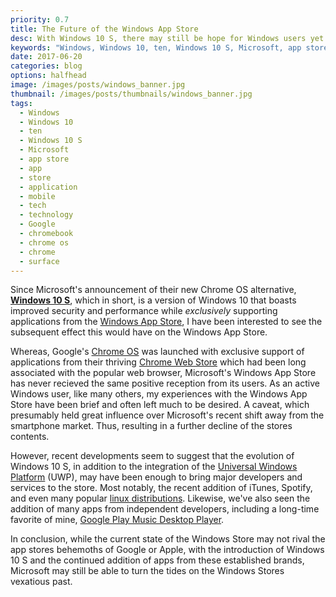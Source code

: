 ```yaml
---
priority: 0.7
title: The Future of the Windows App Store
desc: With Windows 10 S, there may still be hope for Windows users yet
keywords: "Windows, Windows 10, ten, Windows 10 S, Microsoft, app store, app, store, application, mobile, tech, technology, Google, chromebook, chrome os, chrome, surface"
date: 2017-06-20
categories: blog
options: halfhead 
image: /images/posts/windows_banner.jpg
thumbnail: /images/posts/thumbnails/windows_banner.jpg
tags:
  - Windows
  - Windows 10
  - ten
  - Windows 10 S
  - Microsoft
  - app store
  - app
  - store
  - application
  - mobile
  - tech
  - technology
  - Google
  - chromebook
  - chrome os
  - chrome
  - surface
---
```


Since Microsoft's announcement of their new Chrome OS alternative, <a href="https://www.microsoft.com/en-us/windows/windows-10-s" target="_blank">**Windows 10 S**</a>, which in short, is a version of Windows 10 that boasts improved security and performance while *exclusively* supporting applications from the <a href="https://www.microsoft.com/en-us/store/apps/windows?icid=CNavAppsWindowsApps" target="_blank">Windows App Store</a>, I have been interested to see the subsequent effect this would have on the Windows App Store.

Whereas, Google's <a href="https://www.chromium.org/chromium-os" target="_blank">Chrome OS</a> was launched with exclusive support of applications from their thriving <a href="https://chrome.google.com/webstore/category/collection/for_your_desktop" target="_blank">Chrome Web Store</a> which had been long associated with the popular web browser, Microsoft's Windows App Store has never recieved the same positive reception from its users.
As an active Windows user, like many others, my experiences with the Windows App Store have been brief and often left much to be desired. A caveat, which presumably held great influence over Microsoft's recent shift away from the smartphone market. Thus, resulting in a further decline of the stores contents.

However, recent developments seem to suggest that the evolution of Windows 10 S, in addition to the integration of the <a href="https://docs.microsoft.com/en-us/windows/uwp/get-started/whats-a-uwp" target="_blank">Universal Windows Platform</a> (UWP), may have been enough to bring major developers and services to the store. Most notably, the recent addition of iTunes, Spotify, and even many popular <a href="https://www.theverge.com/circuitbreaker/2017/5/11/15625320/ubuntu-suse-linux-fedora-windows-store-microsoft-build-2017" target="_blank">linux distributions</a>. Likewise, we've also seen the addition of many apps from independent developers, including a long-time favorite of mine, <a href="https://www.googleplaymusicdesktopplayer.com/" target="_blank">Google Play Music Desktop Player</a>.

In conclusion, while the current state of the Windows Store may not rival the app stores behemoths of Google or Apple, with the introduction of Windows 10 S and the continued addition of apps from these established brands, Microsoft may still be able to turn the tides on the Windows Stores vexatious past.
